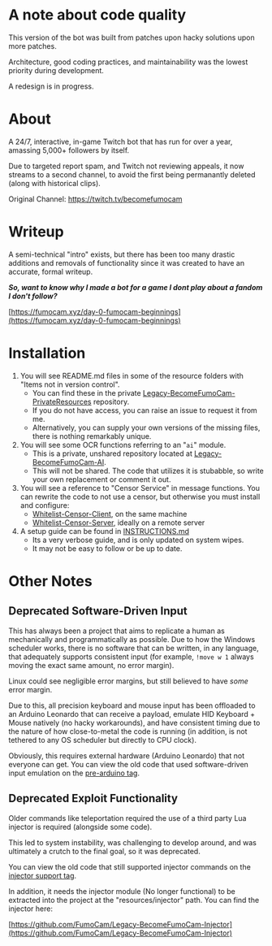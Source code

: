 # A note about code quality

This version of the bot was built from patches upon hacky solutions upon more patches.

Architecture, good coding practices, and maintainability was the lowest priority during development.

A redesign is in progress.

# About

A 24/7, interactive, in-game Twitch bot that has run for over a year, amassing 5,000+ followers by itself.

Due to targeted report spam, and Twitch not reviewing appeals, it now streams to a second channel, to avoid the first being permanantly deleted (along with historical clips).

Original Channel: https://twitch.tv/becomefumocam

# Writeup

A semi-technical "intro" exists, but there has been too many drastic additions and removals of functionality since it was created to have an accurate, formal writeup.

**_So, want to know why I made a bot for a game I dont play about a fandom I don't follow?_**

[https://fumocam.xyz/day-0-fumocam-beginnings](https://fumocam.xyz/day-0-fumocam-beginnings)

# Installation

1. You will see README.md files in some of the resource folders with "Items not in version control".
   - You can find these in the private [Legacy-BecomeFumoCam-PrivateResources](https://github.com/FumoCam/Legacy-BecomeFumoCam-PrivateResources) repository.
   - If you do not have access, you can raise an issue to request it from me.
   - Alternatively, you can supply your own versions of the missing files, there is nothing remarkably unique.
2. You will see some OCR functions referring to an "`ai`" module.
   - This is a private, unshared repository located at [Legacy-BecomeFumoCam-AI](https://github.com/FumoCam/Legacy-BecomeFumoCam-AI).
   - This will not be shared. The code that utilizes it is stubabble, so write your own replacement or comment it out.
3. You will see a reference to "Censor Service" in message functions. You can rewrite the code to not use a censor, but otherwise you must install and configure:
   - [Whitelist-Censor-Client](https://github.com/FumoCam/Whitelist-Censor-Client), on the same machine
   - [Whitelist-Censor-Server](https://github.com/FumoCam/Whitelist-Censor-Server), ideally on a remote server
4. A setup guide can be found in [INSTRUCTIONS.md](INSTRUCTIONS.md)
   - Its a very verbose guide, and is only updated on system wipes.
   - It may not be easy to follow or be up to date.

# Other Notes

## Deprecated Software-Driven Input

This has always been a project that aims to replicate a human as mechanically and programmatically as possible. Due to how the Windows scheduler works, there is no software that can be written, in any language, that adequately supports consistent input (for example, `!move w 1` always moving the exact same amount, no error margin).

Linux could see negligible error margins, but still believed to have _some_ error margin.

Due to this, all precision keyboard and mouse input has been offloaded to an Arduino Leonardo that can receive a payload, emulate HID Keyboard + Mouse natively (no hacky workarounds), and have consistent timing due to the nature of how close-to-metal the code is running (in addition, is not tethered to any OS scheduler but directly to CPU clock).

Obviously, this requires external hardware (Arduino Leonardo) that not everyone can get. You can view the old code that used software-driven input emulation on the [pre-arduino tag](https://github.com/FumoCam/Legacy-BecomeFumoCam/releases/tag/no-arduino-movement).

## Deprecated Exploit Functionality

Older commands like teleportation required the use of a third party Lua injector is required (alongside some code).

This led to system instability, was challenging to develop around, and was ultimately a crutch to the final goal, so it was deprecated.

You can view the old code that still supported injector commands on the [injector support tag](https://github.com/FumoCam/Legacy-BecomeFumoCam/releases/tag/injector-support).

In addition, it needs the injector module (No longer functional) to be extracted into the project at the "resources/injector" path. You can find the injector here:

[https://github.com/FumoCam/Legacy-BecomeFumoCam-Injector](https://github.com/FumoCam/Legacy-BecomeFumoCam-Injector)
